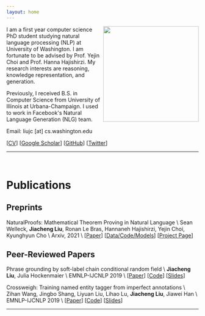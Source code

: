 ```yaml
---
layout: home
---
```


<img src='/assets/Washington SQ.png' width=250 style="float: right;">

I am a first year computer science PhD student studying natural language processing (NLP) at University of Washington.
I am fortunate to be advised by Prof. Yejin Choi and Prof. Hanna Hajishirzi.
My research interests are reasoning, knowledge representation, and generation.

Previously, I received B.S. in Computer Science from University of Illinois at Urbana-Champaign.
I used to work in Facebook's Natural Language Generation (NLG) team.

Email: liujc [at] cs.washington.edu

[[CV](/assets/cv/cv.pdf)]
[[Google Scholar](https://scholar.google.com/citations?user=GJfoBZAAAAAJ)]
[[GitHub](https://github.com/liujch1998)]
[[Twitter](https://twitter.com/liujc1998)]
<!--
[[Facebook](https://www.facebook.com/liujch1998/)]
[[LinkedIn](https://www.linkedin.com/in/liujch1998/)]
[[YouTube](https://www.youtube.com/channel/UCG06GwB1IK0bXXrTcRe5Elw)]
[[Zhihu](https://www.zhihu.com/people/liujch1998)]
-->

---

<br/>

# Publications

## Preprints

NaturalProofs: Mathematical Theorem Proving in Natural Language \\
Sean Welleck, **Jiacheng Liu**, Ronan Le Bras, Hannaneh Hajishirzi, Yejin Choi, Kyunghyun Cho \\
Arxiv, 2021 \\
[[Paper](https://wellecks.github.io/naturalproofs/welleck2021naturalproofs.pdf)]
[[Data/Code/Models](https://github.com/wellecks/naturalproofs)]
[[Project Page](https://wellecks.github.io/naturalproofs/)]

## Peer-Reviewed Papers

Phrase grounding by soft-label chain conditional random field \\
**Jiacheng Liu**, Julia Hockenmaier \\
EMNLP-IJCNLP 2019 \\
[[Paper](https://www.aclweb.org/anthology/D19-1515.pdf)]
[[Code](https://github.com/liujch1998/SoftLabelCCRF)]
[[Slides](https://drive.google.com/file/d/13KSDMj_CdcmwoiNO-gccDG7OHse5ldtw/view?usp=sharing)]

Crossweigh: Training named entity tagger from imperfect annotations \\
Zihan Wang, Jingbo Shang, Liyuan Liu, Lihao Lu, **Jiacheng Liu**, Jiawei Han \\
EMNLP-IJCNLP 2019 \\
[[Paper](https://www.aclweb.org/anthology/D19-1519.pdf)]
[[Code](https://github.com/ZihanWangKi/CrossWeigh)]
[[Slides](https://drive.google.com/file/d/1Q_fhl9ksucJPe2UCcdh47saXjPBgK48H/view?usp=sharing)]

---

<br/>

